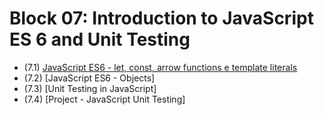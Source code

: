 # Block 07: Introduction to JavaScript ES 6 and Unit Testing
 - (7.1) [JavaScript ES6 - let, const, arrow functions e template literals](https://github.com/LeonarDev/Trybe/tree/main/Exercises/fundamentals/block_07/7.1)
 - (7.2) [JavaScript ES6 - Objects]
 - (7.3) [Unit Testing in JavaScript]
 - (7.4) [Project - JavaScript Unit Testing]
